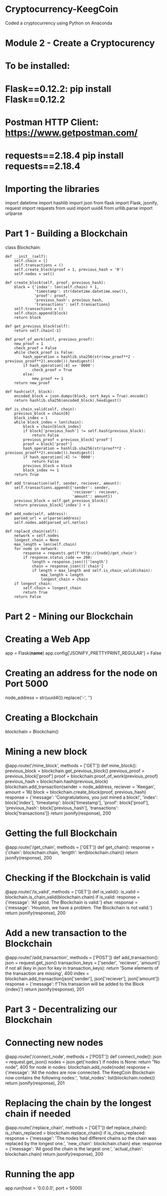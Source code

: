 # Cryptocurrency-KeegCoin
Coded a cryptocurrency using Python on Anaconda
# Module 2 - Create a Cryptocurency

# To be installed:
# Flask==0.12.2: pip install Flask==0.12.2
# Postman HTTP Client: https://www.getpostman.com/
# requests==2.18.4 pip install requests==2.18.4

# Importing the libraries
import datetime
import hashlib
import json
from flask import Flask, jsonify, request
import requests
from uuid import uuid4
from urllib.parse import urlparse

# Part 1 - Building a Blockchain

class Blockchain:

    def __init__(self):
        self.chain = []
        self.transactions = ()
        self.create_block(proof = 1, previous_hash = '0')
        self.nodes = set()

    def create_block(self, proof, previous_hash):
        block = {'index': len(self.chain) + 1,
                 'timestamp': str(datetime.datetime.now()),
                 'proof': proof,
                 'previous_hash': previous_hash,
                 'transactions': self.transactions}
        self.transactions = ()
        self.chain.append(block)
        return block

    def get_previous_block(self):
        return self.chain[-1]

    def proof_of_work(self, previous_proof):
        new_proof = 1
        check_proof = False
        while check_proof is False:
            hash_operation = hashlib.sha256(str(new_proof**2 - previous_proof**2).encode()).hexdigest()
            if hash_operation[:4] == '0000':
                check_proof = True
            else:
                new_proof += 1
        return new_proof
    
    def hash(self, block):
        encoded_block = json.dumps(block, sort_keys = True).encode()
        return hashlib.sha256(encoded_block).hexdigest()
    
    def is_chain_valid(self, chain):
        previous_block = chain[0]
        block_index = 1
        while block_index < len(chain):
            block = chain[block_index]
            if block['previous_hash'] != self.hash(previous_block):
                return False
            previous_proof = previous_block['proof']
            proof = block['proof']
            hash_operation = hashlib.sha256(str(proof**2 - previous_proof**2).encode()).hexdigest()
            if hash_operation[:4] != '0000':
                return False
            previous_block = block
            block_index += 1
        return True
    
    def add_transaction(self, sender, reciever, amount):
        self.transactions.append({'sender': sender,
                                  'reciever': reciever,
                                  'amount': amount})
        previous_block = self.get_previous_block()
        return previous_block['index'] + 1
    
    def add_node(self, address):
        parsed_url = urlparse(address)
        self.nodes.add(parsed_url.netloc)
        
    def replacd_chain(self):
        network = self.nodes
        longest_chain = None
        max_length = len(self.chain)
        for node in network:
            response = requests.get(f'http://{node}/get_chain')
            if response.status_code == 200:
                length = response.json()['length']
                chain = response.json()['chain']
                if length > max_length and self.is_chain_valid(chain):
                    max_length = length
                    longest_chain = chain
        if longest_chain:
            self.chain = longest_chain
            return True
        return False

# Part 2 - Mining our Blockchain

# Creating a Web App
app = Flask(__name__)
app.config['JSONIFY_PRETTYPRINT_REGULAR'] = False

# Creating an address for the node on Port 5000
node_address = str(uuid4()).replace('-', '')


# Creating a Blockchain
blockchain = Blockchain()

# Mining a new block
@app.route('/mine_block', methods = ['GET'])
def mine_block():
    previous_block = blockchain.get_previous_block()
    previous_proof = previous_block['proof']
    proof = blockchain.proof_of_work(previous_proof)
    previous_hash = blockchain.hash(previous_block)
    blockchain.add_transaction(sender = node_address, reciever = 'Keegan', amount = 16)
    block = blockchain.create_block(proof, previous_hash)
    response = {'message': 'Congratulations, you just mined a block!',
                'index': block['index'],
                'timestamp': block['timestamp'],
                'proof': block['proof'],
                'previous_hash': block['previous_hash'],
                'transactions': block['transactions']}
    return jsonify(response), 200

# Getting the full Blockchain
@app.route('/get_chain', methods = ['GET'])
def get_chain():
    response = {'chain': blockchain.chain,
                'length': len(blockchain.chain)}
    return jsonify(response), 200

# Checking if the Blockchain is valid
@app.route('/is_valid', methods = ['GET'])
def is_valid():
    is_valid = blockchain.is_chain_valid(blockchain.chain)
    if is_valid:
        response = {'message': 'All good. The Blockchain is valid.'}
    else:
        response = {'message': 'Houston, we have a problem. The Blockchain is not valid.'}
    return jsonify(response), 200

# Add a new transaction to the Blockchain
@app.route('/add_transaction', methods = ['POST'])
def add_transaction():
    json = request.get_json()
    transaction_keys = ['sender', 'reciever', 'amount']
    if not all (key in json for key in transaction_keys):
        return 'Some elements of the transaction are missing', 400
    index = blockchain.add_transaction(json['sender'], json['reciever'], json['amount'])
    response = {'message': f'This transacion will be added to the Block {index}'}
    return jsonify(response), 201


# Part 3 - Decentralizing our Blockchain

# Connecting new nodes
@app.route('/connect_node', methods = ['POST'])
def connect_node():
    json = request.get_json()
    nodes = json.get('nodes')
    if nodes is None:
        return "No node", 400
    for node in nodes:
        blockchain.add_node(node)
    response = {'message': 'All the nodes are now connected. The KeegCoin Blockchain now contains the following nodes:',
                'total_nodes': list(blockchain.nodes)}
    return jsonify(response), 201

# Replacing the chain by the longest chain if needed
@app.route('/replace_chain', methods = ['GET'])
def replace_chain():
    is_chain_replaced = blockchain.replace_chain()
    if is_chain_replaced:
        response = {'message': 'The nodes had different chains so the chain was replaced by the longest one.',
                    'new_chain': blockchain.chain}
    else:
        response = {'message': 'All good the chain is the largest one.',
                    'actual_chain': blockchain.chain}
    return jsonify(response), 200

# Running the app
app.run(host = '0.0.0.0', port = 5000)

